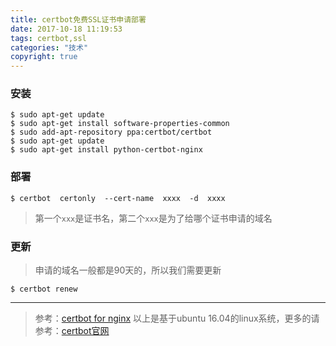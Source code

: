 ```yaml
---
title: certbot免费SSL证书申请部署
date: 2017-10-18 11:19:53
tags: certbot,ssl
categories: "技术"
copyright: true
---
```

### 安装

```
$ sudo apt-get update
$ sudo apt-get install software-properties-common
$ sudo add-apt-repository ppa:certbot/certbot
$ sudo apt-get update
$ sudo apt-get install python-certbot-nginx
```
### 部署

<!--more-->

```
$ certbot  certonly  --cert-name  xxxx  -d  xxxx
```
> 第一个`xxx`是证书名，第二个`xxx`是为了给哪个证书申请的域名
 ### 更新
 > 申请的域名一般都是90天的，所以我们需要更新
 
```
$ certbot renew
```

---
> 参考：[certbot for nginx](https://certbot.eff.org/#ubuntuxenial-nginx)
> 以上是基于ubuntu 16.04的linux系统，更多的请参考：[certbot官网](https://certbot.eff.org)
